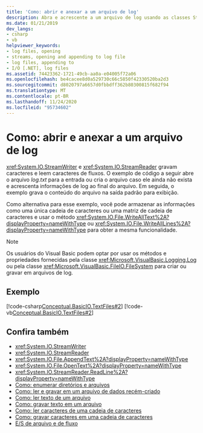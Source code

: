 ```yaml
---
title: 'Como: abrir e anexar a um arquivo de log'
description: Abra e acrescente a um arquivo de log usando as classes StreamWriter e StreamReader no .NET, que gravam caracteres e lêem caracteres de fluxos.
ms.date: 01/21/2019
dev_langs:
- csharp
- vb
helpviewer_keywords:
- log files, opening
- streams, opening and appending to log file
- log files, appending to
- I/O [.NET], log files
ms.assetid: 74423362-1721-49cb-aa0a-e04005f72a06
ms.openlocfilehash: be4cacee8d0a529730c66c5850f42330520ba2d3
ms.sourcegitcommit: d8020797a6657d0fbbdff362b80300815f682f94
ms.translationtype: MT
ms.contentlocale: pt-BR
ms.lasthandoff: 11/24/2020
ms.locfileid: "95734602"
---
```

# <a name="how-to-open-and-append-to-a-log-file"></a>Como: abrir e anexar a um arquivo de log

<xref:System.IO.StreamWriter> e <xref:System.IO.StreamReader> gravam caracteres e leem caracteres de fluxos. O exemplo de código a seguir abre o arquivo *log.txt* para a entrada ou cria o arquivo caso ele ainda não exista e acrescenta informações de log ao final do arquivo. Em seguida, o exemplo grava o conteúdo do arquivo na saída padrão para exibição.

Como alternativa para esse exemplo, você pode armazenar as informações como uma única cadeia de caracteres ou uma matriz de cadeia de caracteres e usar o método <xref:System.IO.File.WriteAllText%2A?displayProperty=nameWithType> ou <xref:System.IO.File.WriteAllLines%2A?displayProperty=nameWithType> para obter a mesma funcionalidade.  
  
> [!NOTE]
> Os usuários do Visual Basic podem optar por usar os métodos e propriedades fornecidas pela classe <xref:Microsoft.VisualBasic.Logging.Log> ou pela classe <xref:Microsoft.VisualBasic.FileIO.FileSystem> para criar ou gravar em arquivos de log.  
  
## <a name="example"></a>Exemplo  

 [!code-csharp[Conceptual.BasicIO.TextFiles#2](../../../samples/snippets/csharp/VS_Snippets_CLR/conceptual.basicio.textfiles/cs/source2.cs#2)]
 [!code-vb[Conceptual.BasicIO.TextFiles#2](../../../samples/snippets/visualbasic/VS_Snippets_CLR/conceptual.basicio.textfiles/vb/source2.vb#2)]  
  
## <a name="see-also"></a>Confira também

- <xref:System.IO.StreamWriter>  
- <xref:System.IO.StreamReader>  
- <xref:System.IO.File.AppendText%2A?displayProperty=nameWithType>  
- <xref:System.IO.File.OpenText%2A?displayProperty=nameWithType>  
- <xref:System.IO.StreamReader.ReadLine%2A?displayProperty=nameWithType>  
- [Como: enumerar diretórios e arquivos](how-to-enumerate-directories-and-files.md)  
- [Como: ler e gravar em um arquivo de dados recém-criado](how-to-read-and-write-to-a-newly-created-data-file.md)  
- [Como: ler texto de um arquivo](how-to-read-text-from-a-file.md)  
- [Como: gravar texto em um arquivo](how-to-write-text-to-a-file.md)  
- [Como: ler caracteres de uma cadeia de caracteres](how-to-read-characters-from-a-string.md)  
- [Como: gravar caracteres em uma cadeia de caracteres](how-to-write-characters-to-a-string.md)  
- [E/S de arquivo e de fluxo](index.md)
